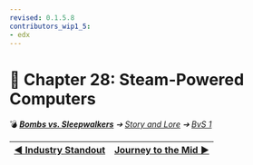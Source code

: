 ```yaml
---
revised: 0.1.5.8
contributors_wip1_5:
- edx
---
```


# 📄 Chapter 28: Steam-Powered Computers

💣 ***[Bombs vs. Sleepwalkers](/README.md)** ➔ [Story and Lore](/story/readme.md) ➔ [BvS 1](/story/bvs1/readme.md)*

| [◀️ Industry Standout](/story/bvs1/27_industry_standout.md) | [Journey to the Mid ▶️](/story/bvs1/29_journey_to_the_mid.md) |
| --: | :-- |
